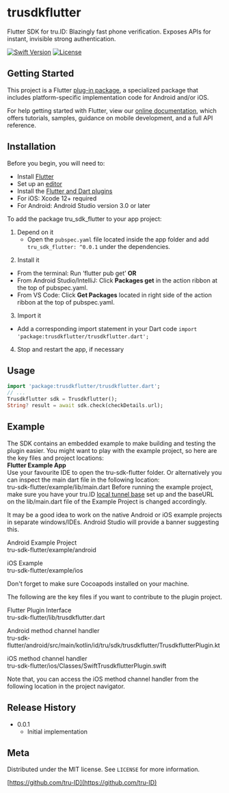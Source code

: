 # trusdkflutter

Flutter SDK for tru.ID: Blazingly fast phone verification. Exposes APIs for instant, invisible strong authentication.

[![Swift Version][swift-image]][swift-url]
[![License][license-image]][license-url]


## Getting Started
This project is a Flutter
[plug-in package](https://flutter.dev/developing-packages/),
a specialized package that includes platform-specific implementation code for
Android and/or iOS.

For help getting started with Flutter, view our
[online documentation](https://flutter.dev/docs), which offers tutorials,
samples, guidance on mobile development, and a full API reference.

## Installation
Before you begin, you will need to:
- Install [Flutter](https://flutter.dev/docs/get-started/install)
- Set up an [editor](https://flutter.dev/docs/get-started/editor)
- Install the [Flutter and Dart plugins](https://flutter.dev/docs/get-started/editor?tab=androidstudio)
- For iOS: Xcode 12+ required
- For Android: Android Studio version 3.0 or later

To add the package tru_sdk_flutter to your app project:
1. Depend on it
   * Open the `pubspec.yaml` file located inside the app folder and add 
   `tru_sdk_flutter: ^0.0.1` 
   under the dependencies.  

&nbsp;
2. Install it
   * From the terminal: Run ‘flutter pub get’ **OR**
   * From Android Studio/IntelliJ: Click **Packages get** in the action ribbon at the top of pubspec.yaml.
   * From VS Code: Click **Get Packages** located in right side of the action ribbon at the top of pubspec.yaml.

&nbsp;
3. Import it
   * Add a corresponding import statement in your Dart code
  `import 'package:trusdkflutter/trusdkflutter.dart';`
&nbsp;
4. Stop and restart the app, if necessary


## Usage

```dart
import 'package:trusdkflutter/trusdkflutter.dart';
// ...
Trusdkflutter sdk = Trusdkflutter();
String? result = await sdk.check(checkDetails.url);
```
## Example
The SDK contains an embedded example to make building and testing the plugin easier.
You might want to play with the example project, so here are the key files and project locations:\
**Flutter Example App**\
Use your favourite IDE to open the tru-sdk-flutter folder. Or alternatively you can inspect the main dart file in the following location:\
tru-sdk-flutter/example/lib/main.dart
Before running the example project, make sure you have your tru.ID [local tunnel base](https://developer.tru.id/docs/phone-check/quick-start) set up and the baseURL on the lib/main.dart file of the Example Project is changed accordingly.

It may be a good idea to work on the native Android or iOS example projects in separate windows/IDEs. Android Studio will provide a banner suggesting this.

Android Example Project\
tru-sdk-flutter/example/android

iOS Example\
tru-sdk-flutter/example/ios

Don't forget to make sure Cocoapods installed on your machine.

The following are the key files if you want to contribute to the plugin project.

Flutter Plugin Interface\
tru-sdk-flutter/lib/trusdkflutter.dart

Android method channel handler\
tru-sdk-flutter/android/src/main/kotlin/id/tru/sdk/trusdkflutter/TrusdkflutterPlugin.kt

iOS method channel handler\
tru-sdk-flutter/ios/Classes/SwiftTrusdkflutterPlugin.swift

Note that, you can access the iOS method channel handler from the following location in the project navigator.


## Release History
* 0.0.1
    * Initial implementation  
  

## Meta

Distributed under the MIT license. See ``LICENSE`` for more information.

[https://github.com/tru-ID](https://github.com/tru-ID)

[swift-image]:https://img.shields.io/badge/swift-5.0-green.svg
[swift-url]: https://swift.org/
[license-image]: https://img.shields.io/badge/License-MIT-blue.svg
[license-url]: LICENSE

